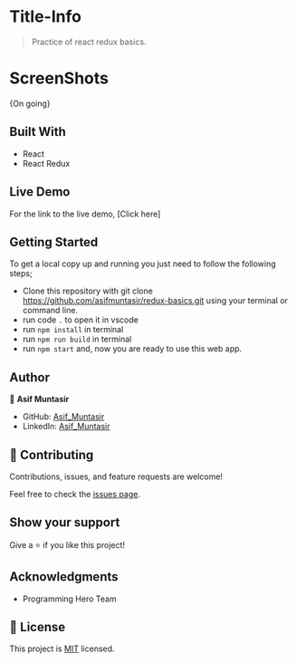 # Title-Info
> Practice of react redux basics.


# ScreenShots
<!-- ![](pic.png) -->
{On going}

## Built With
- React
- React Redux

## Live Demo
For the link to the live demo, [Click here]

## Getting Started
To get a local copy up and running you just need to follow the following steps;
- Clone this repository with
git clone https://github.com/asifmuntasir/redux-basics.git using your terminal or command line.
- run code `.` to open it in vscode
- run `npm install` in terminal
- run `npm run build` in terminal
- run `npm start` and, now you are ready to use this web app.

## Author

👤 **Asif Muntasir**

- GitHub: [Asif_Muntasir](https://github.com/asifmuntasir)
- LinkedIn: [Asif_Muntasir](https://www.linkedin.com/in/asif-muntasir-shuaib/)

## 🤝 Contributing

Contributions, issues, and feature requests are welcome!

Feel free to check the [issues page](../../issues/).

## Show your support

Give a ⭐️ if you like this project!

## Acknowledgments

- Programming Hero Team

## 📝 License

This project is [MIT](./MIT.md) licensed.
